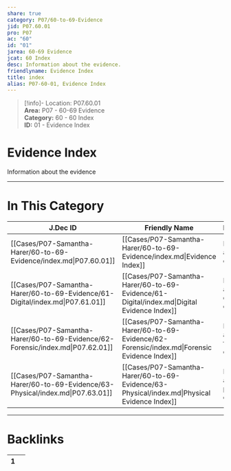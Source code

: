 ```yaml
---  
share: true  
category: P07/60-to-69-Evidence  
jid: P07.60.01  
pro: P07  
ac: "60"  
id: "01"  
jarea: 60-69 Evidence  
jcat: 60 Index  
desc: Information about the evidence.  
friendlyname: Evidence Index  
title: index  
alias: P07-60-01, Evidence Index  
---  
```

  
>[!info]- Location: P07.60.01  
>**Area:** P07 - 60-69 Evidence  
>**Category:** 60 - 60 Index  
>**ID:** 01 - Evidence Index  
  
# Evidence Index  
  
Information about the evidence  
  
  
  
---  
# In This Category  
  
| J.Dec ID                                                                       | Friendly Name                                                                                | Description                              |  
| ------------------------------------------------------------------------------ | -------------------------------------------------------------------------------------------- | ---------------------------------------- |  
| [[Cases/P07-Samantha-Harer/60-to-69-Evidence/index.md\|P07.60.01]]             | [[Cases/P07-Samantha-Harer/60-to-69-Evidence/index.md\|Evidence Index]]                      | Information about the evidence.          |  
| [[Cases/P07-Samantha-Harer/60-to-69-Evidence/61-Digital/index.md\|P07.61.01]]  | [[Cases/P07-Samantha-Harer/60-to-69-Evidence/61-Digital/index.md\|Digital Evidence Index]]   | Information about the digital evidence.  |  
| [[Cases/P07-Samantha-Harer/60-to-69-Evidence/62-Forensic/index.md\|P07.62.01]] | [[Cases/P07-Samantha-Harer/60-to-69-Evidence/62-Forensic/index.md\|Forensic Evidence Index]] | Information about the forensic evidence. |  
| [[Cases/P07-Samantha-Harer/60-to-69-Evidence/63-Physical/index.md\|P07.63.01]] | [[Cases/P07-Samantha-Harer/60-to-69-Evidence/63-Physical/index.md\|Physical Evidence Index]] | Information about the physical evidence  |  
  
  
---  
# Backlinks  
<div><table class="dataview table-view-table"><thead class="table-view-thead"><tr class="table-view-tr-header"><th class="table-view-th"><span></span><span class="dataview small-text">1</span></th><th class="table-view-th"><span></span></th></tr></thead><tbody class="table-view-tbody"></tbody></table></div>